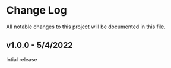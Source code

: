 
# Change Log
All notable changes to this project will be documented in this file.


## v1.0.0 - 5/4/2022
 
  Intial release

